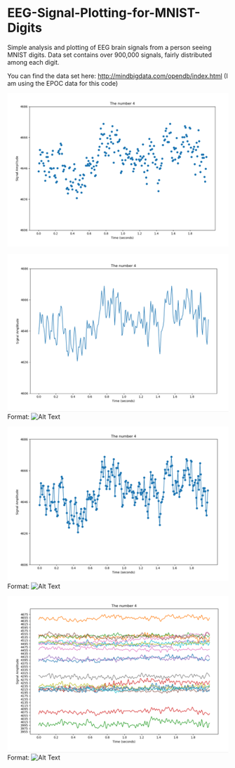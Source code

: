 # EEG-Signal-Plotting-for-MNIST-Digits
Simple analysis and plotting of EEG brain signals from a person seeing MNIST digits.  Data set contains over 900,000 signals, fairly distributed among each digit.

You can find the data set here: http://mindbigdata.com/opendb/index.html (I am using the EPOC data for this code)


![Plot One](signal_plot_01.PNG)


![Plot Two](/signal_plot_02.png)
Format: ![Alt Text](url)


![Plot Three](/signal_plot_03.png)
Format: ![Alt Text](url)


![Plot Four](/signal_plot_04.png)
Format: ![Alt Text](url)
